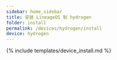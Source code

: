 ```yaml
---
sidebar: home_sidebar
title: 安装 LineageOS 到 hydrogen
folder: install
permalink: /devices/hydrogen/install
device: hydrogen
---
```

{% include templates/device_install.md %}
